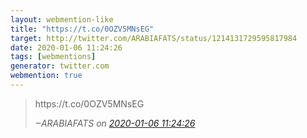 ```yaml
---
layout: webmention-like
title: "https://t.co/0OZV5MNsEG"
target: http://twitter.com/ARABIAFATS/status/1214131729595817984
date: 2020-01-06 11:24:26
tags: [webmentions]
generator: twitter.com
webmention: true
---
```


<blockquote class="external-citation">
  <p>
    https://t.co/0OZV5MNsEG
  </p>
  <cite>‒<span class="p-author p-name">ARABIAFATS</span>
    on
    <a href="http://twitter.com/ARABIAFATS/status/1214131729595817984" rel="external nofollow" target="_blank">2020-01-06 11:24:26</a>
  </cite>
</blockquote>
